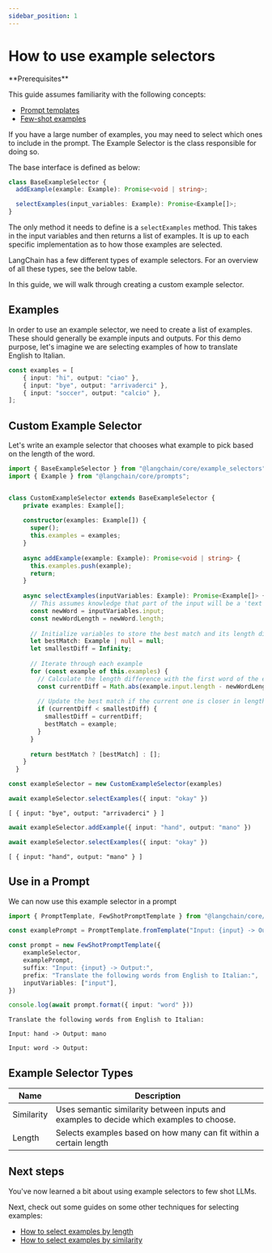 ```yaml
---
sidebar_position: 1
---
```


# How to use example selectors

<Info>
**Prerequisites**


This guide assumes familiarity with the following concepts:

- [Prompt templates](/oss/concepts/prompt_templates)
- [Few-shot examples](/oss/how-to/few_shot_examples)

</Info>

If you have a large number of examples, you may need to select which ones to include in the prompt. The Example Selector is the class responsible for doing so.

The base interface is defined as below:

```typescript
class BaseExampleSelector {
  addExample(example: Example): Promise<void | string>;

  selectExamples(input_variables: Example): Promise<Example[]>;
}
```

The only method it needs to define is a `selectExamples` method. This takes in the input variables and then returns a list of examples. It is up to each specific implementation as to how those examples are selected.

LangChain has a few different types of example selectors. For an overview of all these types, see the below table.

In this guide, we will walk through creating a custom example selector.

## Examples

In order to use an example selector, we need to create a list of examples. These should generally be example inputs and outputs. For this demo purpose, let's imagine we are selecting examples of how to translate English to Italian.


```typescript
const examples = [
    { input: "hi", output: "ciao" },
    { input: "bye", output: "arrivaderci" },
    { input: "soccer", output: "calcio" },
];
```

## Custom Example Selector

Let's write an example selector that chooses what example to pick based on the length of the word.


```typescript
import { BaseExampleSelector } from "@langchain/core/example_selectors";
import { Example } from "@langchain/core/prompts";


class CustomExampleSelector extends BaseExampleSelector {
    private examples: Example[];
  
    constructor(examples: Example[]) {
      super();
      this.examples = examples;
    }
  
    async addExample(example: Example): Promise<void | string> {
      this.examples.push(example);
      return;
    }
  
    async selectExamples(inputVariables: Example): Promise<Example[]> {
      // This assumes knowledge that part of the input will be a 'text' key
      const newWord = inputVariables.input;
      const newWordLength = newWord.length;
  
      // Initialize variables to store the best match and its length difference
      let bestMatch: Example | null = null;
      let smallestDiff = Infinity;
  
      // Iterate through each example
      for (const example of this.examples) {
        // Calculate the length difference with the first word of the example
        const currentDiff = Math.abs(example.input.length - newWordLength);
  
        // Update the best match if the current one is closer in length
        if (currentDiff < smallestDiff) {
          smallestDiff = currentDiff;
          bestMatch = example;
        }
      }
  
      return bestMatch ? [bestMatch] : [];
    }
  }
```


```typescript
const exampleSelector = new CustomExampleSelector(examples)
```


```typescript
await exampleSelector.selectExamples({ input: "okay" })
```



```output
[ { input: "bye", output: "arrivaderci" } ]
```



```typescript
await exampleSelector.addExample({ input: "hand", output: "mano" })
```


```typescript
await exampleSelector.selectExamples({ input: "okay" })
```



```output
[ { input: "hand", output: "mano" } ]
```


## Use in a Prompt

We can now use this example selector in a prompt


```typescript
import { PromptTemplate, FewShotPromptTemplate } from "@langchain/core/prompts"

const examplePrompt = PromptTemplate.fromTemplate("Input: {input} -> Output: {output}")
```


```typescript
const prompt = new FewShotPromptTemplate({
    exampleSelector,
    examplePrompt,
    suffix: "Input: {input} -> Output:",
    prefix: "Translate the following words from English to Italian:",
    inputVariables: ["input"],
})

console.log(await prompt.format({ input: "word" }))
```
```output
Translate the following words from English to Italian:

Input: hand -> Output: mano

Input: word -> Output:
```
## Example Selector Types

| Name       | Description                                                                                 |
|------------|---------------------------------------------------------------------------------------------|
| Similarity | Uses semantic similarity between inputs and examples to decide which examples to choose.    |
| Length     | Selects examples based on how many can fit within a certain length                          |

## Next steps

You've now learned a bit about using example selectors to few shot LLMs.

Next, check out some guides on some other techniques for selecting examples:

- [How to select examples by length](/oss/how-to/example_selectors_length_based)
- [How to select examples by similarity](/oss/how-to/example_selectors_similarity)
